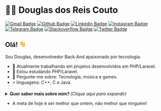 # :man_technologist: Douglas dos Reis Couto

[![Gmail Badge](https://img.shields.io/badge/-Gmail-c14438?style=flat-square&logo=Gmail&logoColor=white&link=mailto:douglasdosreiscouto@gmail.com)](mailto:douglasdosreiscouto@gmail.com)
[![Github Badge](https://img.shields.io/badge/-Github-000?style=flat-square&logo=Github&logoColor=white&link=https://github.com/Douglas-Reis)](https://github.com/Douglas-Reis)
[![Linkedin Badge](https://img.shields.io/badge/-Linkedin-blue?style=flat-square&logo=Linkedin&logoColor=white&link=https://www.linkedin.com/in/douglasreiscouto/)](https://www.linkedin.com/in/douglasreiscouto/)
[![Instagram Badge](https://img.shields.io/badge/-Instagram-ae0b33?style=flat-square&labelColor=ae0b33&logo=instagram&logoColor=white&link=https://instagram.com/douglasreiscouto)](https://instagram.com/douglasreiscouto/)
[![Telegram Badge](https://img.shields.io/badge/-Telegram-1ca0f1?style=flat-square&labelColor=1ca0f1&logo=telegram&logoColor=white&link=https://t.me/douglasreiis)](https://t.me/douglasreiis)
[![Stackoverflow Badge](https://img.shields.io/badge/-Stackoverflow-4CA143?style=flat-square&logo=Stackoverflow&logoColor=white&link=https://pt.stackoverflow.com/users/200645/douglas-reis?tab=profile)](https://pt.stackoverflow.com/users/200645/douglas-reis?tab=profile)
[![Twitter Badge](https://img.shields.io/badge/-Twitter-1ca0f1?style=flat-square&labelColor=1ca0f1&logo=twitter&logoColor=white&link=https://twitter.com/douglas_r_c)](https://twitter.com/douglasr_couto)


## Olá! <img src="https://github.com/Douglas-Reis/Douglas-Reis/blob/master/assets/hi.gif" width="22px">

Sou Douglas, desenvolvedor Back-And apaixonado por tecnologia.

- 🔭 Atualmente trabalhando em projetos desenvolvidos em PHP/Laravel.
- 🌱 Estou estudando PHP/Laravel.
- 💬 Pergunte-me sobre: Tecnologia, música e games.
- ⚡ linguagens: C++, C e Java.

<details>
  <summary> <b> Quer saber mais sobre mim? </b> <i>(Clique aqui para expandir)</i> </summary>
  <br>

  [![Github Status](https://github-readme-stats.vercel.app/api?username=Douglas-Reis&show_icons=true&title_color=fff&icon_color=79ff97&text_color=9f9f9f&bg_color=151515)](https://github.com/Douglas-Reis/Douglas-Reis)

# Tecnologias
  ![C](https://img.shields.io/badge/-C-blue?style=flat-square&logo=C&logoColor=white)
  ![C++](https://img.shields.io/badge/-C++-blue?style=flat-square&logo=C&logoColor=white)
  ![Java](https://img.shields.io/badge/-Java-E34F26?style=flat-square&logo=Java&logoColor=white)
  ![Eclipse](https://img.shields.io/badge/-Eclipse-5849BE?style=flat-square&logo=Eclipse&logoColor=white)
  ![VSCode](https://img.shields.io/badge/-VSCode-0085D1?style=flat-square&logo=visual-studio-code&logoColor=white)
  ![Windows](https://img.shields.io/badge/-Windows-00ADEF?style=flat-square&logo=windows&logoColor=white)
  ![MySQL](https://img.shields.io/badge/-MySQL-00758F?style=flat-square&logo=mysql&logoColor=white)
  ![HTML5](https://img.shields.io/badge/-HTML5-E34F26?style=flat-square&logo=html5&logoColor=white)
  ![CSS3](https://img.shields.io/badge/-CSS3-549FDE?style=flat-square&logo=css3&logoColor=white)
  ![JavaScript](https://img.shields.io/badge/-JavaScript-F7B93E?style=flat-square&logo=javascript&logoColor=fff)
  ![React](https://img.shields.io/badge/-React.js-45b8d8?style=flat-square&logo=react&logoColor=white)
  ![Git](https://img.shields.io/badge/-Git-F05032?style=flat-square&logo=git&logoColor=white)
  ![GitHub](https://img.shields.io/badge/-Github-000?style=flat-square&logo=Github&logoColor=white)
  ![PHP](https://img.shields.io/badge/-PHP-5849BE?style=flat-square&logo=PHP&logoColor=white)
  ![Laravel](https://img.shields.io/badge/-Laravel-E34F26?style=flat-square&logo=Laravel&logoColor=white)
  ---
</details>

- A meta de hoje é ser melhor que ontem, não melhor que ninguém!
